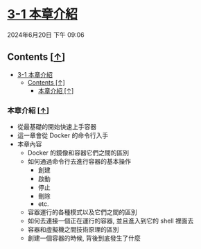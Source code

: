 <!-- This md file is originally converted from onenote -->

# [3-1 本章介紹](https://dockertips.readthedocs.io/en/latest/container-quickstart.html)

2024年6月20日
下午 09:06

## Contents [[↑](#3-1-本章介紹)]

- [3-1 本章介紹](#3-1-本章介紹)
  - [Contents \[↑\]](#contents-)
    - [本章介紹 \[↑\]](#本章介紹-)

### 本章介紹 [[↑](#3-1-本章介紹)]

- 從最基礎的開始快速上手容器
- 這一章會從 Docker 的命令行入手
- 本章內容
  - Docker 的鏡像和容器它們之間的區別
  - 如何通過命令行去進行容器的基本操作
    - 創建
    - 啟動
    - 停止
    - 刪除
    - etc.
  - 容器運行的各種模式以及它們之間的區別
  - 如何去連接一個正在運行的容器, 並且進入到它的 shell 裡面去
  - 容器和虛擬機之間技術原理的區別
  - 創建一個容器的時候, 背後到底發生了什麼
